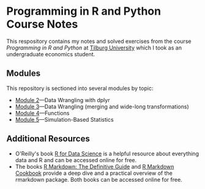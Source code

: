 # Programming in R and Python Course Notes

This respository contains my notes and solved exercises from the course _Programming in R and Python_ at [Tilburg University](https://www.tilburguniversity.edu/) which I took as an undergraduate economics student.

## Modules

This repository is sectioned into several modules by topic:

- [Module 2](/module-2/)—Data Wrangling with dplyr
- [Module 3](/module-3/)—Data Wrangling (merging and wide-long transformations)
- [Module 4](/module-4/)—Functions
- [Module 5](/module-5/)—Simulation-Based Statistics

## Additional Resources

- O'Reilly's book [R for Data Science](https://bookdown.org/roy_schumacher/r4ds/) is a helpful resource about everything data and R and can be accessed online for free.
- The books [R Markdown: The Definitive Guide](https://bookdown.org/yihui/rmarkdown/) and [R Markdown Cookbook](https://bookdown.org/yihui/rmarkdown-cookbook/) provide a deep dive and a practical overview of the rmarkdown package. Both books can be accessed online for free.
